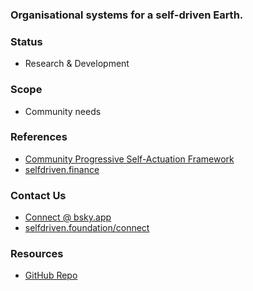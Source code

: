 ### Organisational systems for a self-driven Earth.

### Status
- Research & Development

### Scope
- Community needs

### References
- [Community Progressive Self-Actuation Framework](https://docs.selfdriven.foundation/on-boarding)
- [selfdriven.finance](https://selfdriven.finance)

### Contact Us
- [Connect @ bsky.app](https://bsky.app/profile/markbyers.selfdriven.social)
- [selfdriven.foundation/connect](https://selfdriven.foundation/connect)

### Resources
- [GitHub Repo](https://github.com/selfdriven-foundation/selfdriven-earth)

